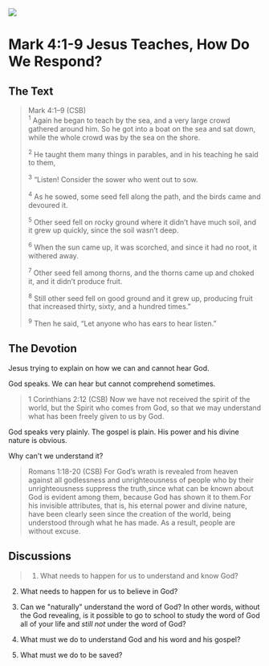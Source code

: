 <img class="intro-right" src="/images/art-mark.jpg">

# Mark 4:1-9 Jesus Teaches, How Do We Respond?

## The Text

>Mark 4:1–9 (CSB)  
><sup>1</sup> Again he began to teach by the sea, and a very large crowd gathered around him. So he got into a boat on the sea and sat down, while the whole crowd was by the sea on the shore. 
>
><sup>2</sup> He taught them many things in parables, and in his teaching he said to them, 
>
><sup>3</sup> “Listen! Consider the sower who went out to sow. 
>
><sup>4</sup> As he sowed, some seed fell along the path, and the birds came and devoured it. 
>
><sup>5</sup> Other seed fell on rocky ground where it didn’t have much soil, and it grew up quickly, since the soil wasn’t deep. 
>
><sup>6</sup> When the sun came up, it was scorched, and since it had no root, it withered away. 
>
><sup>7</sup> Other seed fell among thorns, and the thorns came up and choked it, and it didn’t produce fruit. 
>
><sup>8</sup> Still other seed fell on good ground and it grew up, producing fruit that increased thirty, sixty, and a hundred times.” 
>
><sup>9</sup> Then he said, “Let anyone who has ears to hear listen.”

## The Devotion

Jesus trying to explain on how we can and cannot hear God.

God speaks. We can hear but cannot comprehend sometimes.

>1 Corinthians 2:12 (CSB) Now we have not received the spirit of the world, but the Spirit who comes from God, so that we may understand what has been freely given to us by God.

God speaks very plainly. The gospel is plain. His power and his divine nature is obvious.

Why can't we understand it?

>Romans 1:18-20 (CSB) For God’s wrath is revealed from heaven against all godlessness and unrighteousness of people who by their unrighteousness suppress the truth,since what can be known about God is evident among them, because God has shown it to them.For his invisible attributes, that is, his eternal power and divine nature, have been clearly seen since the creation of the world, being understood through what he has made. As a result, people are without excuse.

## Discussions

>1. What needs to happen for us to understand and know God?

2. What needs to happen for us to believe in God?

3. Can we "naturally" understand the word of God? In other words, without the God revealing, is it possible to go to school to study the word of God all of your life and *still not* under the word of God?

4. What must we do to understand God and his word and his gospel?

5. What must we do to be saved?
